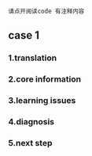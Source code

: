 [//]: # "demo of a case file"
`请点开阅读code 有注释内容`
## case 1

[//]: # "内容 一般为英文"

### 1.translation

[//]: # "将上面case的内容翻译为中文"

### 2.core information

[//]: # "列出案例的关键信息"

### 3.learning issues

[//]: # "对于这个案例你想学习的内容有哪些，就是你不知道或者没掌握的内容"

### 4.diagnosis

[//]: # "你对此的诊断是什么，可以是一开始的诊断，也可以是你查了自己的learning issures后再将自己的诊断打上来。"

### 5.next step

[//]: # "下一步要做什么,比如说还需要做什么检查来明确诊断，还需要了解病人的哪些方米艾尼的病史，或者是如何治疗。"
